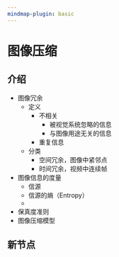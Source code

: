```yaml
---
mindmap-plugin: basic
---
```


# 图像压缩

## 介绍
- 图像冗余
    - 定义
        - 不相关
	        - 被视觉系统忽略的信息
	        - 与图像用途无关的信息
        - 重复信息
    - 分类
        - 空间冗余，图像中紧邻点
        - 时间冗余，视频中连续帧
- 图像信息的度量
	- 信源
	- 信源的熵（Entropy）
	- 
- 保真度准则
- 图像压缩模型

## 新节点
